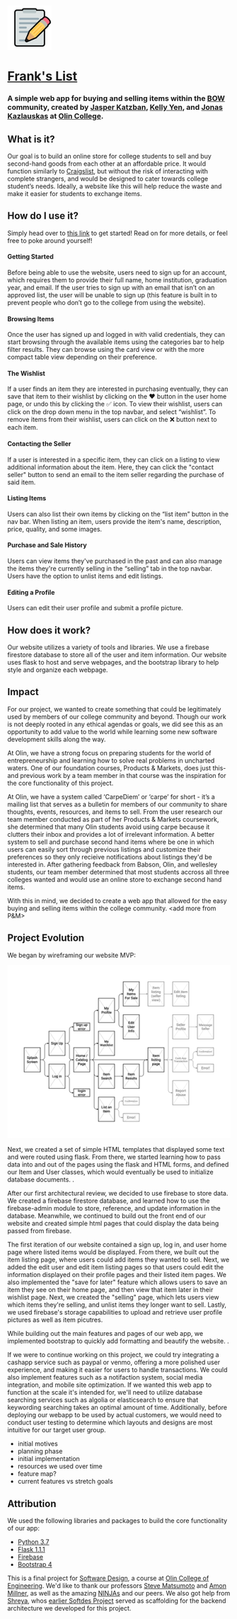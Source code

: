 <img src="FL-FullColor-Full.png" width="100"> 

# [Frank's List](http://softdes-final.herokuapp.com/)
### A simple web app for buying and selling items within the [BOW](https://www.bow3colleges.org/) community, created by [Jasper Katzban](https://github.com/jasperkatzban/), [Kelly Yen](https://github.com/jellyyams/), and [Jonas Kazlauskas](https://github.com/jonaskaz) at [Olin College](http://www.olin.edu/).


## What is it?
Our goal is to build an online store for college students to sell and buy second-hand goods from each other at an affordable price. It would function similarly to [Craigslist](https://www.craigslist.org/), but without the risk of interacting with complete strangers, and would be designed to cater towards college student’s needs. Ideally, a website like this will help reduce the waste and make it easier for students to exchange items.



## How do I use it?
Simply head over to [this link](http://softdes-final.herokuapp.com/) to get started! Read on for more details, or feel free to poke around yourself!

#### Getting Started
Before being able to use the website, users need to sign up for an account, which requires them to provide their full name, home institution, graduation year, and email. If the user tries to sign up with an email that isn’t on an approved list, the user will be unable to sign up (this feature is built in to prevent people who don’t go to the college from using the website). 

#### Browsing Items
Once the user has signed up and logged in with valid credentials, they can start browsing through the available items using the categories bar to help filter results. They can browse using the card view or with the more compact table view depending on their preference.

#### The Wishlist
If a user finds an item they are interested in purchasing eventually, they can save that item to their wishlist by clicking on the &#10084; button in the user home page, or undo this by clicking the &#9989; icon. To view their wishlist, users can click on the drop down menu in the top navbar, and select “wishlist”. To remove items from their wishlist, users can click on the &#10060; button next to each item. 

#### Contacting the Seller
If a user is interested in a specific item, they can click on a listing to view additional information about the item. Here, they can click the "contact seller" button to send an email to the item seller regarding the purchase of said item.

#### Listing Items
Users can also list their own items by clicking on the “list item” button in the nav bar. When listing an item, users provide the item's name, description, price, quality, and some images. 

#### Purchase and Sale History
Users can view items they've purchased in the past and can also manage the items they're currently selling in the “selling” tab in the top navbar. Users have the option to unlist items and edit listings. 

#### Editing a Profile
Users can edit their user profile and submit a profile picture. 


## How does it work?
Our website utilizes a variety of tools and libraries. We use a firebase firestore database to store all of the user and item information. Our website uses flask to host and serve webpages, and the bootstrap library to help style and organize each webpage. 


## Impact
For our project, we wanted to create something that could be legitimately used by members of our college community and beyond. Though our work is not deeply rooted in any ethical agendas or goals, we did see this as an opportunity to add value to the world while learning some new software development skills along the way.

At Olin, we have a strong focus on preparing students for the world of entrepreneurship and learning how to solve real problems in uncharted waters. One of our foundation courses, Products & Markets, does just this- and previous work by a team member in that course was the inspiration for the core functionality of this project.

At Olin, we have a system called ‘CarpeDiem’ or ‘carpe’ for short - it’s a mailing list that serves as a bulletin for members of our community to share thoughts, events, resources, and items to sell. From the user research our team member conducted as part of her Products & Markets coursework, she determined that many Olin students avoid using carpe because it clutters their inbox and provides a lot of irrelevant information. A better system to sell and purchase second hand items where be one in which users can easily sort through previous listings and customize their preferences so they only recieive notifications about listings they'd be interested in. After gathering feedback from Babson, Olin, and wellesley students, our team member determined that most students accross all three colleges wanted and would use an online store to exchange second hand items. 

With this in mind, we decided to create a web app that allowed for the easy buying and selling items within the college community. <add more from P&M>


## Project Evolution
We began by wireframing our website MVP:

![MVP Wireframe](system-architecture-mvp.png)

Next, we created a set of simple HTML templates that displayed some text and were routed using flask. From there, we started learning how to pass data into and out of the pages using the flask and HTML forms, and defined our Item and User classes, which would eventually be used to initialize database documents. <insert early stage picture>.

After our first architectural review, we decided to use firebase to store data. We created a firebase firestore database, and learned how to use the firebase-admin module to store, reference, and update information in the database. Meanwhile, we continued to build out the front end of our website and created simple html pages that could display the data being passed from firebase. 

The first iteration of our website contained a sign up, log in, and user home page where listed items would be displayed. From there, we built out the item listing page, where users could add items they wanted to sell. Next, we added the edit user and edit item listing pages so that users could edit the information displayed on their profile pages and their listed item pages. We also implemented the "save for later" feature which allows users to save an item they see on their home page, and then view that item later in their wishlist page. Next, we created the "selling" page, which lets users view which items they're selling, and unlist items they longer want to sell. Lastly, we used firebase's storage capabilities to upload and retrieve user profile pictures as well as item picutres. 


While building out the main features and pages of our web app, we implemented bootstrap to quickly add formatting and beautify the website.<talk more about ui stuff> <insert ugle image then pretty image XD> <idk show some cool features or something in a pic>. 

If we were to continue working on this project, we could try integrating a cashapp service such as paypal or venmo, offering a more polished user experience, and making it easier for users to handle transactions. We could also implement features such as a notifaction system, social media integration, and mobile site optimization. If we wanted this web app to function at the scale it's intended for, we'll need to utilize database searching services such as algolia or elasticsearch to ensure that keywording searching takes an optimal amount of time. Additionally, before deploying our webapp to be used by actual customers, we would need to conduct user testing to determine which layouts and designs are most intuitive for our target user group. 

- initial motives
- planning phase
- initial implementation
- resources we used over time
- feature map?
- current features vs stretch goals


## Attribution
We used the following libraries and packages to build the core functionality of our app:
- [Python 3.7](https://www.python.org/)
- [Flask 1.1.1](https://flask.palletsprojects.com)
- [Firebase](https://firebase.google.com/)
- [Bootstrap 4](https://getbootstrap.com/)

This is a final project for [Software Design](https://sd2020spring.github.io/), a course at [Olin College of Engineering](http://www.olin.edu/). We'd like to thank our professors [Steve Matsumoto](https://www.stevematsumoto.net/) and [Amon Millner](http://www.amonmillner.com/), as well as the amazing [NINJAs](http://www.olin.edu/academic-life/student-affairs-and-resources/resources-and-support/academic-support/) and our peers. We also got help from [Shreya](https://github.com/18chowdhary), whos [earlier Softdes Project](https://github.com/sd19spring/Candidates-Weekend-Guide?fbclid=IwAR0dN-WHkMn6B7c0D_eveA1F_WIilv2xzkOCyg07WIehIpwuyqk_r8xuwhY) served as scaffolding for the backend architecture we developed for this project.
